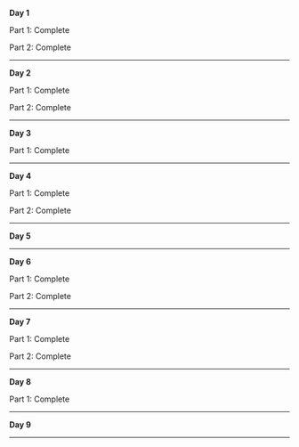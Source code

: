 **Day 1**

Part 1: Complete

Part 2: Complete

---

**Day 2**

Part 1: Complete

Part 2: Complete

---

**Day 3**

Part 1: Complete

---

**Day 4**

Part 1: Complete

Part 2: Complete

---

**Day 5**

---


**Day 6**

Part 1: Complete

Part 2: Complete

---

**Day 7**

Part 1: Complete

Part 2: Complete

---


**Day 8**

Part 1: Complete

---

**Day 9**

---



